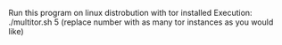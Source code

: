 Run this program on linux distrobution with tor installed
Execution:
./multitor.sh 5 (replace number with as many tor instances as you would like)
